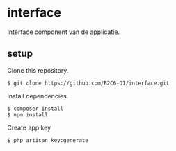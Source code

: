 # interface

Interface component van de applicatie.

## setup

Clone this repository.

```
$ git clone https://github.com/B2C6-G1/interface.git
```

Install dependencies.

```
$ composer install
$ npm install
```

Create app key

```
$ php artisan key:generate
```